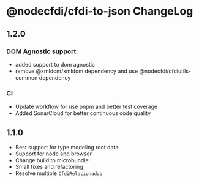 # @nodecfdi/cfdi-to-json ChangeLog

## 1.2.0

### DOM Agnostic support

- added support to dom agnostic
- remove @xmldom/xmldom dependency and use @nodecfdi/cfdiutils-common dependency

### CI

- Update workflow for use pnpm and better test coverage
- Added SonarCloud for better continuous code quality

## 1.1.0

- Best support for type modeling root data
- Support for node and browser
- Change build to microbundle
- Small fixes and refactoring
- Resolve multiple `CfdiRelacionados`
